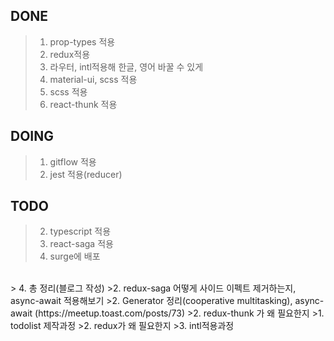 DONE
----
> 1. prop-types 적용
> 2. redux적용
> 3. 라우터, intl적용해 한글, 영어 바꿀 수 있게
> 4. material-ui, scss 적용
> 5. scss 적용
> 6. react-thunk 적용

DOING
---
> 1. gitflow 적용
> 2. jest 적용(reducer)

TODO
----
> 2. typescript 적용
> 0. react-saga 적용
> 3. surge에 배포
<br/>
> 4. 총 정리(블로그 작성)
>2. redux-saga 어떻게 사이드 이펙트 제거하는지, async-await 적용해보기
>2. Generator 정리(cooperative multitasking), async-await (https://meetup.toast.com/posts/73)
>2. redux-thunk 가 왜 필요한지
>1. todolist 제작과정
>2. redux가 왜 필요한지
>3. intl적용과정
